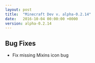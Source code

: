 ```yaml
---
layout: post
title:  "Minecraft Dev v. alpha-0.2.14"
date:   2016-10-04 00:00:00 +0000
version: alpha-0.2.14
---
```

## Bug Fixes

* Fix missing Mixins icon bug
